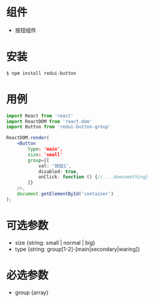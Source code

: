 # 组件

- 按钮组件

# 安装

````bash
$ npm install redui-button
````

# 用例

````jsx
import React from 'react'
import ReactDOM from 'react-dom'
import Button from 'redui-button-group'

ReactDOM.render(
    <Button 
        type: 'main',
        size: 'small'
        group={[
            val: '按钮1',
            disabled: true,
            onClick: function () {// ...domsomething}
        ]}
    />,
    document.getElementById('container')
);
````

# 可选参数
- size {string: small | normal | big}
- type {string: group[1-2]-[main|secondary|waring]}
# 必选参数
- group {array}